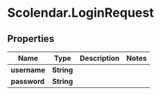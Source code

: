 # Scolendar.LoginRequest

## Properties
Name | Type | Description | Notes
------------ | ------------- | ------------- | -------------
**username** | **String** |  | 
**password** | **String** |  | 


